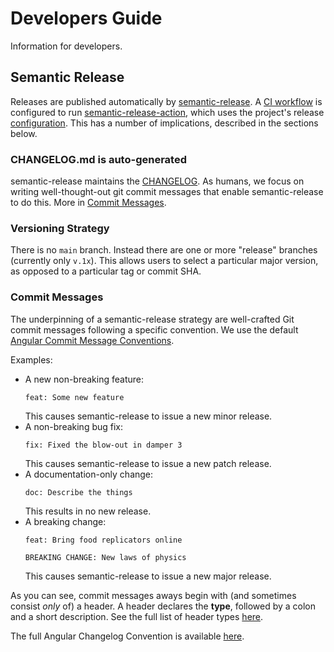 # Developers Guide

Information for developers.

## Semantic Release

Releases are published automatically by [semantic-release][]. A [CI workflow][release-workflow-url] is configured to run [semantic-release-action][], which uses the project's release [configuration][release-config-url]. This has a number of implications, described in the sections below.

### CHANGELOG.md is auto-generated

semantic-release maintains the [CHANGELOG][changelog-url]. As humans, we focus on writing well-thought-out git commit messages that enable semantic-release to do this. More in [Commit Messages](#commit-messages).

### Versioning Strategy

There is no `main` branch. Instead there are one or more "release" branches (currently only `v.1x`). This allows users to select a particular major version, as opposed to a particular tag or commit SHA.

### Commit Messages

The underpinning of a semantic-release strategy are well-crafted Git commit messages following a specific convention. We use the default [Angular Commit Message Conventions][angular-commit-message-conventions-url].

Examples:

* A new non-breaking feature:
    ```
    feat: Some new feature
    ```
    This causes semantic-release to issue a new minor release.
* A non-breaking bug fix:
    ```
    fix: Fixed the blow-out in damper 3
    ```
    This causes semantic-release to issue a new patch release.
* A documentation-only change:
    ```
    doc: Describe the things
    ```
    This results in no new release.
* A breaking change:
    ```shell
    feat: Bring food replicators online
    
    BREAKING CHANGE: New laws of physics
    ```
    This causes semantic-release to issue a new major release.

As you can see, commit messages aways begin with (and sometimes consist _only_ of) a header. A header declares the **type**, followed by a colon and a short description. See the full list of header types [here][angular-header-types-url].

The full Angular Changelog Convention is available [here][angular-changelong-convention].

[semantic-release]: https://github.com/semantic-release/semantic-release
[semantic-release-action]: https://github.com/cycjimmy/semantic-release-action
[release-workflow-url]: https://github.com/cbsinteractive/normalized-tfc-workspace-name/blob/v1.x/.github/workflows/release.yml
[changelog-url]: https://github.com/cbsinteractive/normalized-tfc-workspace-name/blob/v1.x/CHANGELOG.md
[release-config-url]: https://github.com/cbsinteractive/normalized-tfc-workspace-name/blob/v1.x/release.config.js
[angular-commit-message-conventions-url]: https://github.com/angular/angular/blob/master/CONTRIBUTING.md#-commit-message-format
[angular-header-types-url]: https://github.com/angular/angular/blob/master/CONTRIBUTING.md#type
[angular-changelong-convention]: https://github.com/conventional-changelog/conventional-changelog/tree/master/packages/conventional-changelog-angular
